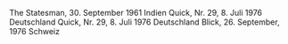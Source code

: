 The Statesman, 30. September 1961  Indien Quick, Nr. 29, 8. Juli 1976  Deutschland Quick, Nr. 29, 8. Juli 1976  Deutschland Blick, 26. September, 1976  Schweiz